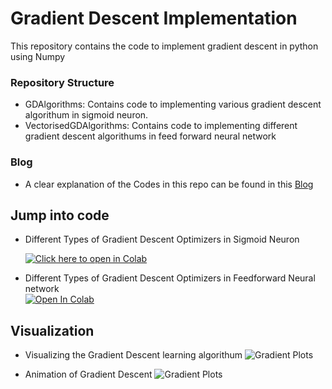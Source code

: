 # Gradient Descent Implementation
This repository contains the code to implement gradient descent in python using Numpy



### Repository Structure
- GDAlgorithms: Contains code to implementing various gradient descent algorithum in sigmoid neuron.
- VectorisedGDAlgorithms: Contains code to implementing different gradient descent algorithums in feed forward neural network

### Blog
- A clear explanation of the Codes in this repo can be found in this [Blog](https://towardsdatascience.com/batch-normalization-and-dropout-in-neural-networks-explained-with-pytorch-47d7a8459bcd)

## Jump into code

- Different Types of Gradient Descent Optimizers in Sigmoid Neuron

  [![Click here to open in Colab](https://colab.research.google.com/assets/colab-badge.svg)](https://colab.research.google.com/github/Niranjankumar-c/GradientDescent_Implementation/blob/master/GDAlgorithms.ipynb)

- Different Types of Gradient Descent Optimizers in Feedforward Neural network  
 [![Open In Colab](https://colab.research.google.com/assets/colab-badge.svg)](https://colab.research.google.com/github/Niranjankumar-c/GradientDescent_Implementation/blob/master/VectorisedGDAlgorithms.ipynb)

## Visualization
- Visualizing the Gradient Descent learning algorithum
![Gradient Plots](https://github.com/Niranjankumar-c/GradientDescent_Implementation/blob/master/assets/temp.jpg)

- Animation of Gradient Descent
![Gradient Plots](https://github.com/Niranjankumar-c/GradientDescent_Implementation/blob/master/assets/temp.gif)
